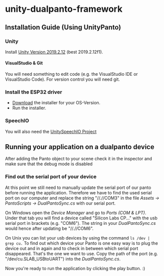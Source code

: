 # unity-dualpanto-framework

## Installation Guide (Using UnityPanto)

### Unity
Install [Unity Version 2019.2.12](https://unity3d.com/de/get-unity/download/archive) (best 2019.2.12f1).

#### VisualStudio & Git
You will need something to edit code (e.g. the VisualStudio IDE or VisualStudio Code).
For version control you will need git.

### Install the ESP32 driver

- [Download](https://www.silabs.com/products/development-tools/software/usb-to-uart-bridge-vcp-drivers) the installer for your OS-Version.
- Run the installer.

### SpeechIO
You will also need the [UnitySpeechIO Project](https://github.com/HassoPlattnerInstituteHCI/SpeechIOForUnity)

## Running your application on a dualpanto device

After adding the Panto object to your scene check it in the inspector and make sure that the debug mode is disabled

### Find out the serial port of your device 

At this point we still need to manually update the serial port of our panto before running the application.
Therefore we have to find the used serial port on our computer and replace the string "//.//COM3" in the file _Assets -> PantoScripts -> DualPantoSync.cs_ with our serial port.

On Windows open the _Device Manager_ and go to _Ports (COM & LPT)_. Under that tab you will find a device called "Silicon Labs CP..." with the usb serial port in brackets (e.g. "COM6"). 
The string in your _DualPantoSync.cs_ would hence after updating be "//.//COM6".

On Unix you can list your usb devices by using the command `ls /dev | grep cu.`
To find out which device your Panto is one easy way is to plug the device out and in again and to check in between which serial port disappeared. That's the one we want to use.
Copy the path of the port (e.g. "/dev/cu.SLAB_USBtoUART") into the _DualPantoSync.cs_.

Now you're ready to run the application by clicking the play button. :)